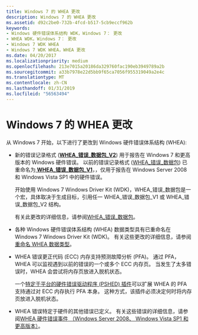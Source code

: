 ```yaml
---
title: Windows 7 的 WHEA 更改
description: Windows 7 的 WHEA 更改
ms.assetid: d92c2be0-732b-4fcd-b517-5cb9eccf962b
keywords:
- Windows 硬件错误体系结构 WDK，Windows 7： 更改
- WHEA WDK，Windows 7： 更改
- Windows 7 WDK WHEA
- Windows 7 WDK WHEA，WHEA 更改
ms.date: 04/20/2017
ms.localizationpriority: medium
ms.openlocfilehash: 213e7015a20186da329760fac190eb3949789a2b
ms.sourcegitcommit: a33b7978e22d5bb9f65ca7056f955319049a2e4c
ms.translationtype: MT
ms.contentlocale: zh-CN
ms.lasthandoff: 01/31/2019
ms.locfileid: "56563494"
---
```

# <a name="whea-changes-for-windows-7"></a>Windows 7 的 WHEA 更改


从 Windows 7 开始，以下进行了更改到 Windows 硬件错误体系结构 (WHEA):

-   新的错误记录格式 ([**WHEA\_错误\_数据包\_V2**](https://msdn.microsoft.com/library/windows/hardware/ff560480)) 用于报告在 Windows 7 和更高版本的 Windows 硬件错误。 以前的错误记录格式 ([WHEA\_错误\_数据包](https://msdn.microsoft.com/library/windows/hardware/ff560465)) 已重命名为[ **WHEA\_错误\_数据包\_V1**](https://msdn.microsoft.com/library/windows/hardware/ff560476)，，仅用于报告在 Windows Server 2008 和 Windows Vista SP1 中的硬件错误。

    开始使用 Windows 7 Windows Driver Kit (WDK)，WHEA\_错误\_数据包是一个宏，具体取决于生成目标，引用任一 WHEA\_错误\_数据包\_V1 或 WHEA\_错误\_数据包\_V2 结构。

    有关此更改的详细信息，请参阅[WHEA\_错误\_数据包](https://msdn.microsoft.com/library/windows/hardware/ff560465)。

-   各种 Windows 硬件错误体系结构 (WHEA) 数据类型具有已重命名在 Windows 7 Windows Driver Kit (WDK)。 有关这些更改的详细信息，请参阅[重命名 WHEA 数据类型](renamed-whea-data-types.md)。

-   WHEA 错误更正代码 (ECC) 内存支持预测故障分析 (PFA)。 通过 PFA，WHEA 可以监视遇到以前的错误的一个或多个 ECC 内存页。 当发生了太多错误时，WHEA 会尝试将内存页放进入脱机状态。

    一个[特定于平台的硬件错误驱动程序 (PSHED) 插件](platform-specific-hardware-error-driver-plug-ins2.md)可以扩展 WHEA 的 PFA 支持通过对 ECC 内存执行 PFA 本身。 这种方式，该插件必须决定何时将内存页放进入脱机状态。

-   WHEA 错误特定于硬件的其他错误已定义。 有关这些错误的详细信息，请参阅[WHEA 硬件错误事件 （Windows Server 2008、 Windows Vista SP1 和更高版本）](https://msdn.microsoft.com/library/windows/hardware/ff560537)。

 

 




